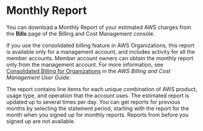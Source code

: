 # Monthly Report<a name="monthly-report"></a>

You can download a Monthly Report of your estimated AWS charges from the **Bills** page of the Billing and Cost Management console\.

If you use the consolidated billing feature in AWS Organizations, this report is available only for a management account, and includes activity for all the member accounts\. Member account owners can obtain the monthly report only from the management account\. For more information, see [Consolidated Billing for Organizations](https://docs.aws.amazon.com/awsaccountbilling/latest/aboutv2/consolidated-billing.html) in the *AWS Billing and Cost Management User Guide*\.

The report contains line items for each unique combination of AWS product, usage type, and operation that the account uses\. The estimated report is updated up to several times per day\. You can get reports for previous months by selecting the statement period, starting with the report for the month when you signed up for monthly reports\. Reports from before you signed up are not available\.